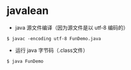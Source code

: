 # javalean

* java 源文件编译（因为源文件是以 utf-8 编码的）

```
$ javac -encoding utf-8 FunDemo.java
```

* 运行 java 字节码（.class文件）

```
$ java FunDemo
```
